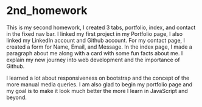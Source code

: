# 2nd_homework

This is my second homework, I created 3 tabs, portfolio, index, and contact in the fixed nav bar. I linked my first project in my Portfolio page, I also linked my LinkedIn account and Github account. For my contact page, I created a form for Name, Email, and Message. In the index page, I made a paragraph about me along with a card with some fun facts about me. I explain my new journey into web development and the importance of Github.

I learned a lot about responsiveness on bootstrap and the concept of the more manual media queries. I am also glad to begin my portfolio page and my goal is to make it look much better the more I learn in JavaScript and beyond.